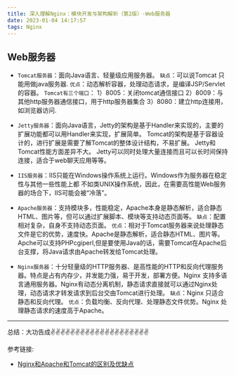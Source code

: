 ```yaml
---
title: 深入理解Nginx：模块开发与架构解析（第2版）-Web服务器
date: 2023-01-04 14:17:57
tags: Nginx
---
```

<meta name="referrer" content="no-referrer"/>

## Web服务器

* `Tomcat服务器`：面向Java语言、轻量级应用服务器。
`缺点`：可以说Tomcat 只能用做java服务器.
`优点`：动态解析容器，处理动态请求，是编译JSP/Servlet的容器。
`Tomcat有三个端口`： 1）8005：关闭tomcat通信接口  2）8009：与其他http服务器通信接口，用于http服务器集合 3）8080：建立http连接用，如浏览器访问.

* `Jetty服务器`：面向Java语言，Jetty的架构是基于Handler来实现的，主要的扩展功能都可以用Handler来实现，扩展简单。 Tomcat的架构是基于容器设计的，进行扩展是需要了解Tomcat的整体设计结构，不易扩展。 Jetty和Tomcat性能方面差异不大。 Jetty可以同时处理大量连接而且可以长时间保持连接，适合于web聊天应用等等。

* `IIS服务器`：IIS只能在Windows操作系统上运行。Windows作为服务器在稳定性与其他一些性能上都
不如类UNIX操作系统，因此，在需要高性能Web服务器的场合下，IIS可能会被“冷落”。

* `Apache服务器`：支持模块多，性能稳定，Apache本身是静态解析，适合静态HTML、图片等，但可以通过扩展脚本、模块等支持动态页面等。
`缺点`：配置相对复杂，自身不支持动态页面。
`优点`：相对于Tomcat服务器来说处理静态文件是它的优势，速度快。Apache是静态解析，适合静态HTML、图片等。Apche可以支持PHPcgiperl,但是要使用Java的话，需要Tomcat在Apache后台支撑，将Java请求由Apache转发给Tomcat处理。

* `Nginx服务器`：十分轻量级的HTTP服务器、是高性能的HTTP和反向代理服务器。特点是占有内存少，并发能力强，易于开发，部署方便。Nginx 支持多语言通用服务器。Nginx有动态分离机制，静态请求直接就可以通过Nginx处理，动态请求才转发请求到后台交由Tomcat进行处理。
`缺点`：Nginx 只适合静态和反向代理。
`优点`：负载均衡、反向代理、处理静态文件优势。Nginx 处理静态请求的速度高于Apache。

---
总结：大功告成✌️✌️✌️✌️✌️✌️✌️✌️✌️✌️✌️✌️✌️✌️✌️✌️✌️✌️✌️✌️


参考链接:
* [Nginx和Apache和Tomcat的区别及优缺点](https://juejin.cn/post/6971001286502285326)
